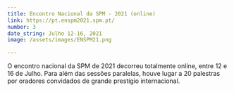 ```yaml
---
title: Encontro Nacional da SPM - 2021 (online)
link: https://pt.enspm2021.spm.pt/
number: 3
date_string: Julho 12-16, 2021
image: /assets/images/ENSPM21.png

---
```

O encontro nacional da SPM de 2021 decorreu totalmente online, entre 12 e 16 de Julho. Para além das sessões paralelas, houve lugar a 20 palestras por oradores convidados de grande prestígio internacional.
